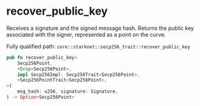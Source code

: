 # recover_public_key

Receives a signature and the signed message hash. Returns the public key associated with the signer, represented as a point on the curve.

Fully qualified path: `core::starknet::secp256_trait::recover_public_key`

```rust
pub fn recover_public_key<
    Secp256Point,
    +Drop<Secp256Point>,
    impl Secp256Impl: Secp256Trait<Secp256Point>,
    +Secp256PointTrait<Secp256Point>,
>(
    msg_hash: u256, signature: Signature,
) -> Option<Secp256Point>
```


